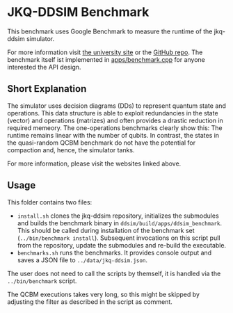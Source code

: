 # JKQ-DDSIM Benchmark

This benchmark uses Google Benchmark to measure the runtime of the jkq-ddsim simulator.

For more information visit [the university site](http://iic.jku.at/eda/research/quantum_simulation) or the [GitHub repo](https://github.com/iic-jku/ddsim).
The benchmark itself ist implemented in [apps/benchmark.cpp](https://github.com/iic-jku/ddsim/blob/v1.0.1a/apps/benchmark.cpp) for anyone interested the API design.

## Short Explanation

The simulator uses decision diagrams (DDs) to represent quantum state and operations.
This data structure is able to exploit redundancies in the state (vector) and operations (matrizes) and often provides a drastic reduction in required memeory.
The one-operations benchmarks clearly show this: The runtime remains linear with the number of qubits.
In contrast, the states in the quasi-random QCBM benchmark do not have the potential for compaction and, hence, the simulator tanks.

For more information, please visit the websites linked above.


## Usage

This folder contains two files:

- `install.sh` clones the jkq-ddsim repository, initializes the submodules and builds the benchmark binary in `ddsim/build/apps/ddsim_benchmark`. This should be called during installation of the benchmark set (`../bin/benchmark install`). Subsequent invocations on this script pull from the repository, update the submodules and re-build the executable.
- `benchmarks.sh` runs the benchmarks. It provides console output and saves a JSON file to `../data/jkq-ddsim.json`.

The user does not need to call the scripts by themself, it is handled via the `../bin/benchmark` script.

The QCBM executions takes very long, so this might be skipped by adjusting the filter as described in the script as comment.
